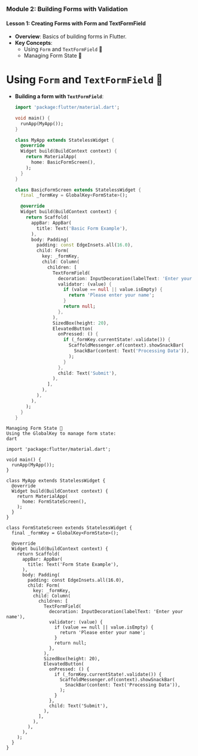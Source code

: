 
### Module 2: Building Forms with Validation

#### Lesson 1: Creating Forms with Form and TextFormField
- **Overview**: Basics of building forms in Flutter.
- **Key Concepts**:
  - Using `Form` and `TextFormField` 📝
  - Managing Form State 📄


# Using `Form` and `TextFormField` 📝
- **Building a form with `TextFormField`**:
  ```dart
  import 'package:flutter/material.dart';

  void main() {
    runApp(MyApp());
  }

  class MyApp extends StatelessWidget {
    @override
    Widget build(BuildContext context) {
      return MaterialApp(
        home: BasicFormScreen(),
      );
    }
  }

  class BasicFormScreen extends StatelessWidget {
    final _formKey = GlobalKey<FormState>();

    @override
    Widget build(BuildContext context) {
      return Scaffold(
        appBar: AppBar(
          title: Text('Basic Form Example'),
        ),
        body: Padding(
          padding: const EdgeInsets.all(16.0),
          child: Form(
            key: _formKey,
            child: Column(
              children: [
                TextFormField(
                  decoration: InputDecoration(labelText: 'Enter your name'),
                  validator: (value) {
                    if (value == null || value.isEmpty) {
                      return 'Please enter your name';
                    }
                    return null;
                  },
                ),
                SizedBox(height: 20),
                ElevatedButton(
                  onPressed: () {
                    if (_formKey.currentState!.validate()) {
                      ScaffoldMessenger.of(context).showSnackBar(
                        SnackBar(content: Text('Processing Data')),
                      );
                    }
                  },
                  child: Text('Submit'),
                ),
              ],
            ),
          ),
        ),
      );
    }
  }
```
Managing Form State 📄
Using the GlobalKey to manage form state:
dart

import 'package:flutter/material.dart';

void main() {
  runApp(MyApp());
}

class MyApp extends StatelessWidget {
  @override
  Widget build(BuildContext context) {
    return MaterialApp(
      home: FormStateScreen(),
    );
  }
}

class FormStateScreen extends StatelessWidget {
  final _formKey = GlobalKey<FormState>();

  @override
  Widget build(BuildContext context) {
    return Scaffold(
      appBar: AppBar(
        title: Text('Form State Example'),
      ),
      body: Padding(
        padding: const EdgeInsets.all(16.0),
        child: Form(
          key: _formKey,
          child: Column(
            children: [
              TextFormField(
                decoration: InputDecoration(labelText: 'Enter your name'),
                validator: (value) {
                  if (value == null || value.isEmpty) {
                    return 'Please enter your name';
                  }
                  return null;
                },
              ),
              SizedBox(height: 20),
              ElevatedButton(
                onPressed: () {
                  if (_formKey.currentState!.validate()) {
                    ScaffoldMessenger.of(context).showSnackBar(
                      SnackBar(content: Text('Processing Data')),
                    );
                  }
                },
                child: Text('Submit'),
              ),
            ],
          ),
        ),
      ),
    );
  }
}
```

